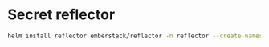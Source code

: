 # Secret reflector

```sh
helm install reflector emberstack/reflector -n reflector --create-namespace
```
